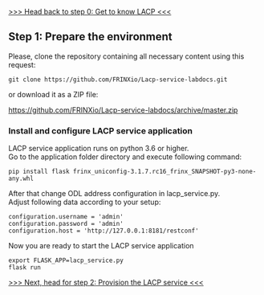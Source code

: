 

[>>> Head back to step 0: Get to know LACP <<<](1.md)  

## Step 1: Prepare the environment

Please, clone the repository containing all necessary content using this request:

```
git clone https://github.com/FRINXio/Lacp-service-labdocs.git
```

or download it as a ZIP file:

https://github.com/FRINXio/Lacp-service-labdocs/archive/master.zip

### Install and configure LACP service application

LACP service application runs on python 3.6 or higher.  
Go to the application folder directory and execute following command:

```
pip install flask frinx_uniconfig-3.1.7.rc16_frinx_SNAPSHOT-py3-none-any.whl
```

After that change ODL address configuration in lacp_service.py.   
Adjust following data according to your setup:

```
configuration.username = 'admin'
configuration.password = 'admin'
configuration.host = 'http://127.0.0.1:8181/restconf'
```

Now you are ready to start the LACP service application

```
export FLASK_APP=lacp_service.py
flask run
```

[>>> Next, head for step 2: Provision the LACP service <<<](3.md)  

